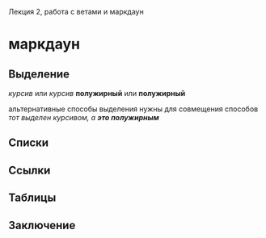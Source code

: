 Лекция 2, работа с ветами и маркдаун
# маркдаун

## Выделение 
*курсив* или _курсив_
**полужирный** или __полужирный__

альтернативные способы выделения нужны для совмещения способов
*тот выделен курсивом, а __это полужирным__*
## Списки

## Ссылки

## Таблицы

## Заключение
